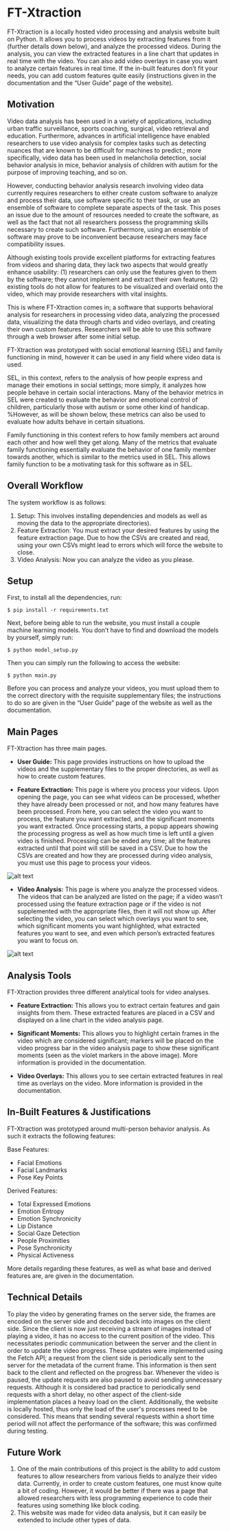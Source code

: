 # FT-Xtraction
FT-Xtraction is a locally hosted video processing and analysis website built on Python. It allows you to process videos by extracting features from it (further details down below), and analyze the processed videos. During the analysis, you can view the extracted features in a line chart that updates in real time with the video. You can also add video overlays in case you want to analyze certain features in real time. If the in-built features don’t fit your needs, you can add custom features quite easily (instructions given in the documentation and the “User Guide” page of the website).

## Motivation
Video data analysis has been used in a variety of applications, including urban traffic surveillance, sports coaching, surgical, video retrieval and education. Furthermore, advances in artificial intelligence have enabled researchers to use video analysis for complex tasks such as detecting nuances that are known to be difficult for machines to predict.; more specifically, video data has been used in melancholia detection, social behavior analysis in mice, behavior analysis of children with autism for the purpose of improving teaching, and so on.

However, conducting behavior analysis research involving video data currently requires researchers to either create custom software to analyze and process their data, use software specific to their task, or use an ensemble of software to complete separate aspects of the task. This poses an issue due to the amount of resources needed to create the software, as well as the fact that not all researchers possess the programming skills necessary to create such software. Furthermore, using an ensemble of software may prove to be inconvenient because researchers may face compatibility issues.

Although existing tools provide excellent platforms for extracting features from videos and sharing data, they lack two aspects that would greatly enhance usability: (1) researchers can only use the features given to them by the software; they cannot implement and extract their own features, (2) existing tools do not allow for features to be visualized and overlaid onto the video, which may provide researchers with vital insights.

This is where FT-Xtraction comes in; a software that supports behavioral analysis for researchers in processing video data, analyzing the processed data, visualizing the data through charts and video overlays, and creating their own custom features. Researchers will be able to use this software through a web browser after some initial setup.

FT-Xtraction was prototyped with social emotional learning (SEL) and family functioning in mind, however it can be used in any field where video data is used.

SEL, in this context, refers to the analysis of how people express and manage their emotions in social settings; more simply, it analyzes how people behave in certain social interactions. Many of the behavior metrics in SEL were created to evaluate the behavior and emotional control of children, particularly those with autism or some other kind of handicap. %However, as will be shown below, these metrics can also be used to evaluate how adults behave in certain situations.

Family functioning in this context refers to how family members act around each other and how well they get along. Many of the metrics that evaluate family functioning essentially evaluate the behavior of one family member towards another, which is similar to the metrics used in SEL. This allows family function to be a motivating task for this software as in SEL.

## Overall Workflow
The system workflow is as follows:
1. Setup: This involves installing dependencies and models as well as moving the data to the appropriate directories).
2. Feature Extraction: You must extract your desired features by using the feature extraction page. Due to how the CSVs are created and read, using your own CSVs might lead to errors which will force the website to close.
3. Video Analysis: Now you can analyze the video as you please.

## Setup

First, to install all the dependencies, run:

```console
$ pip install -r requirements.txt
```

Next, before being able to run the website, you must install a couple machine learning models. You don’t have to find and download the models by yourself, simply run:

```console
$ python model_setup.py
```

Then you can simply run the following to access the website:

```console
$ python main.py
```
Before you can process and analyze your videos, you must upload them to the correct directory with the requisite supplementary files; the instructions to do so are given in the “User Guide” page of the website as well as the documentation.

## Main Pages
FT-Xtraction has three main pages.

- **User Guide:** This page provides instructions on how to upload the videos and the supplementary files to the proper directories, as well as how to create custom features.

- **Feature Extraction:** This page is where you process your videos. Upon opening the page, you can see what videos can be processed, whether they have already been processed or not, and how many features have been processed. From here, you can select the video you want to process, the feature you want extracted, and the significant moments you want extracted. Once processing starts, a popup appears showing the processing progress as well as how much time is left until a given video is finished. Processing can be ended any time; all the features extracted until that point will still be saved in a CSV. Due to how the CSVs are created and how they are processed during video analysis, you must use this page to process your videos.

![alt text](https://github.com/Kaist-ICLab/FT-Xtraction/blob/main/readme_imgs/feature_extraction_page.png)

- **Video Analysis:** This page is where you analyze the processed videos. The videos that can be analyzed are listed on the page; if a video wasn’t processed using the feature extraction page or if the video is not supplemented with the appropriate files, then it will not show up. After selecting the video, you can select which overlays you want to see, which significant moments you want highlighted, what extracted features you want to see, and even which person’s extracted features you want to focus on.

![alt text](https://github.com/Kaist-ICLab/FT-Xtraction/blob/main/readme_imgs/video_analysis_page.png)

## Analysis Tools
FT-Xtraction provides three different analytical tools for video analyses. 

- **Feature Extraction:** This allows you to extract certain features and gain insights from them. These extracted features are placed in a CSV and displayed on a line chart in the video analysis page. 

- **Significant Moments:** This allows you to highlight certain frames in the video which are considered significant; markers will be placed on the video progress bar in the video analysis page to show these significant moments (seen as the violet markers in the above image). More information is provided in the documentation. 

- **Video Overlays:** This allows you to see certain extracted features in real time as overlays on the video. More information is provided in the documentation.

## In-Built Features & Justifications
FT-Xtraction was prototyped around multi-person behavior analysis. As such it extracts the following features:

Base Features:
- Facial Emotions
- Facial Landmarks
- Pose Key Points

Derived Features:
- Total Expressed Emotions
- Emotion Entropy
- Emotion Synchronicity
- Lip Distance
- Social Gaze Detection
- People Proximities
- Pose Synchronicity
- Physical Activeness

More details regarding these features, as well as what base and derived features are, are given in the documentation.

## Technical Details
To play the video by generating frames on the server side, the frames are encoded on the server side and decoded back into images on the client side. Since the client is now just receiving a stream of images instead of playing a video, it has no access to the current position of the video. This necessitates periodic communication between the server and the client in order to update the video progress. These updates were implemented using the Fetch API; a request from the client side is periodically sent to the server for the metadata of the current frame. This information is then sent back to the client and reflected on the progress bar. Whenever the video is paused, the update requests are also paused to avoid sending unnecessary requests. Although it is considered bad practice to periodically send requests with a short delay, no other aspect of the client-side implementation places a heavy load on the client. Additionally, the website is locally hosted, thus only the load of the user's processes need to be considered. This means that sending several requests within a short time period will not affect the performance of the software; this was confirmed during testing.

## Future Work
1. One of the main contributions of this project is the ability to add custom features to allow researchers from various fields to analyze their video data. Currently, in order to create custom features, one must know quite a bit of coding. However, it would be better if there was a page that allowed researchers with less programming experience to code their features using something like block coding.
2. This website was made for video data analysis, but it can easily be extended to include other types of data.
